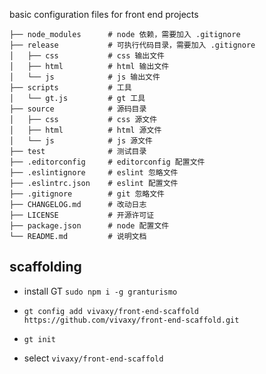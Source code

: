 basic configuration files for front end projects

```
├── node_modules      # node 依赖，需要加入 .gitignore
├── release           # 可执行代码目录，需要加入 .gitignore
│   ├── css           # css 输出文件
│   ├── html          # html 输出文件
│   └── js            # js 输出文件
├── scripts           # 工具
│   └── gt.js         # gt 工具
├── source            # 源码目录
│   ├── css           # css 源文件
│   ├── html          # html 源文件
│   └── js            # js 源文件
├── test              # 测试目录
├── .editorconfig     # editorconfig 配置文件
├── .eslintignore     # eslint 忽略文件
├── .eslintrc.json    # eslint 配置文件
├── .gitignore        # git 忽略文件
├── CHANGELOG.md      # 改动日志
├── LICENSE           # 开源许可证
├── package.json      # node 配置文件
└── README.md         # 说明文档
```

## scaffolding

- install GT `sudo npm i -g granturismo`

- `gt config add vivaxy/front-end-scaffold https://github.com/vivaxy/front-end-scaffold.git`

- `gt init`

- select `vivaxy/front-end-scaffold`
